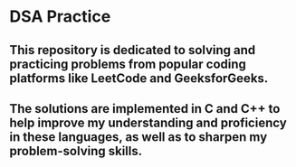 # **DSA Practice**
## This repository is dedicated to solving and practicing problems from popular coding platforms like LeetCode and GeeksforGeeks.
## The solutions are implemented in C and C++ to help improve my understanding and proficiency in these languages, as well as to sharpen my problem-solving skills.
